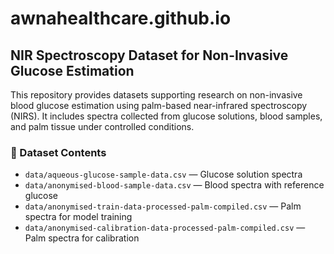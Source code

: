 # awnahealthcare.github.io

## NIR Spectroscopy Dataset for Non-Invasive Glucose Estimation

This repository provides datasets supporting research on non-invasive blood glucose estimation using palm-based near-infrared spectroscopy (NIRS). It includes spectra collected from glucose solutions, blood samples, and palm tissue under controlled conditions.

### 📁 Dataset Contents
- `data/aqueous-glucose-sample-data.csv` — Glucose solution spectra
- `data/anonymised-blood-sample-data.csv` — Blood spectra with reference glucose
- `data/anonymised-train-data-processed-palm-compiled.csv` — Palm spectra for model training
- `data/anonymised-calibration-data-processed-palm-compiled.csv` — Palm spectra for calibration
